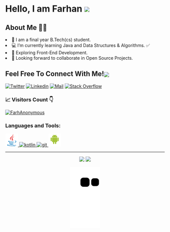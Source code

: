 <h1>Hello, I am Farhan  <img src="https://media.giphy.com/media/hvRJCLFzcasrR4ia7z/giphy.gif" width="25px"></h1>
<h2>About Me 👨‍🎓</h2>

<li> 👀 I am a final year B.Tech(cs) student.</li>
<li> 💻 I’m currently learning Java and Data Structures & Algorithms. ✅</li>
<li> 💞 Exploring Front-End Development.</li>
<li> 🙌 Looking forward to collaborate in Open Source Projects.</li>

## Feel Free To Connect With Me!<img align="center" src="https://github.com/rajput2107/rajput2107/blob/master/Assets/Handshake.gif" height="40px" />

[![Twitter](https://img.shields.io/badge/Twitter-1DA1F2?style=for-the-badge&logo=twitter&logoColor=white)](https://twitter.com/FarhAnonymous)
[![Linkedin](https://img.shields.io/badge/LinkedIn-0077B5?style=for-the-badge&logo=linkedin&logoColor=white)](https://www.linkedin.com/in/farhanonymous/)
[![Mail](https://img.shields.io/badge/Gmail-D14836?style=for-the-badge&logo=gmail&logoColor=white)](mailto:er.farhan2000@gmail.com)
[![Stack Overflow](https://img.shields.io/badge/Stack_Overflow-FE7A16?style=for-the-badge&logo=stack-overflow&logoColor=white)](https://stackoverflow.com/users/14277705/farhan)

<h3>📈 Visitors Count 👇 </h3>
<div>
    <a href="https://github.com/FarhAnonymous" target="_blank">
        <img src="https://komarev.com/ghpvc/?username=FarhAnonymous&label=Profile%20views&color=0e75b6&style=for-the-badge" alt="FarhAnonymous" />
   </a> 
</div>

<h3 align="left">Languages and Tools:</h3>

<a href="https://www.java.com" target="_blank"> <img src="https://raw.githubusercontent.com/devicons/devicon/master/icons/java/java-original.svg" alt="java"  width="40" height="40"/> </a>
<a href="https://kotlinlang.org" target="_blank"> <img src="https://www.vectorlogo.zone/logos/kotlinlang/kotlinlang-icon.svg" alt="kotlin" width="35" height="35"/> </a>
<a href="https://git-scm.com/" target="_blank"> <img src="https://www.vectorlogo.zone/logos/git-scm/git-scm-icon.svg" alt="git" width="40" height="40"/> </a>
<a href="https://developer.android.com" target="_blank"> <img src="https://raw.githubusercontent.com/devicons/devicon/master/icons/android/android-original-wordmark.svg" alt="android" width="40" height="40"/> </a>

<hr>
<p align="center">
  <img width="400px" src="https://github-readme-stats.vercel.app/api?username=FarhAnonymous&count_private=true&show_icons=true&theme=material-palenight&hide_border=true&bg_color=1F222E" />
  <img width="400px" src="https://github-readme-streak-stats.herokuapp.com?user=FarhAnonymous&theme=material-palenight&hide_border=true&fire=C77800&ring=7C2AE8&background=1F222E" />
</p>

<div align="center"> <img src="https://raw.githubusercontent.com/muhiqsimui/muhiqsimui/output/github-contribution-grid-snake.svg" /></div>




<!---
FarhAnonymous/FarhAnonymous is a ✨ special ✨ repository because it's `README.md` (this file) appears on your GitHub profile.
You can click the Preview link to take a look at your changes.
--->
